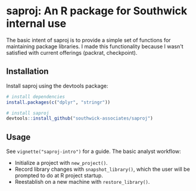 
# saproj: An R package for Southwick internal use

The basic intent of saproj is to provide a simple set of functions for  maintaining package libraries. I made this functionality because I wasn't satisfied with current offerings (packrat, checkpoint). 

## Installation

Install saproj using the devtools package:

``` r
# install dependencies
install.packages(c("dplyr", "stringr"))

# install saproj
devtools::install_github("southwick-associates/saproj")
```

## Usage

See `vignette("saproj-intro")` for a guide. The basic analyst workflow:

- Initialize a project with `new_project()`.
- Record library changes with `snapshot_library()`, which the user will be prompted to do at R project startup.
- Reestablish on a new machine with `restore_library()`.
